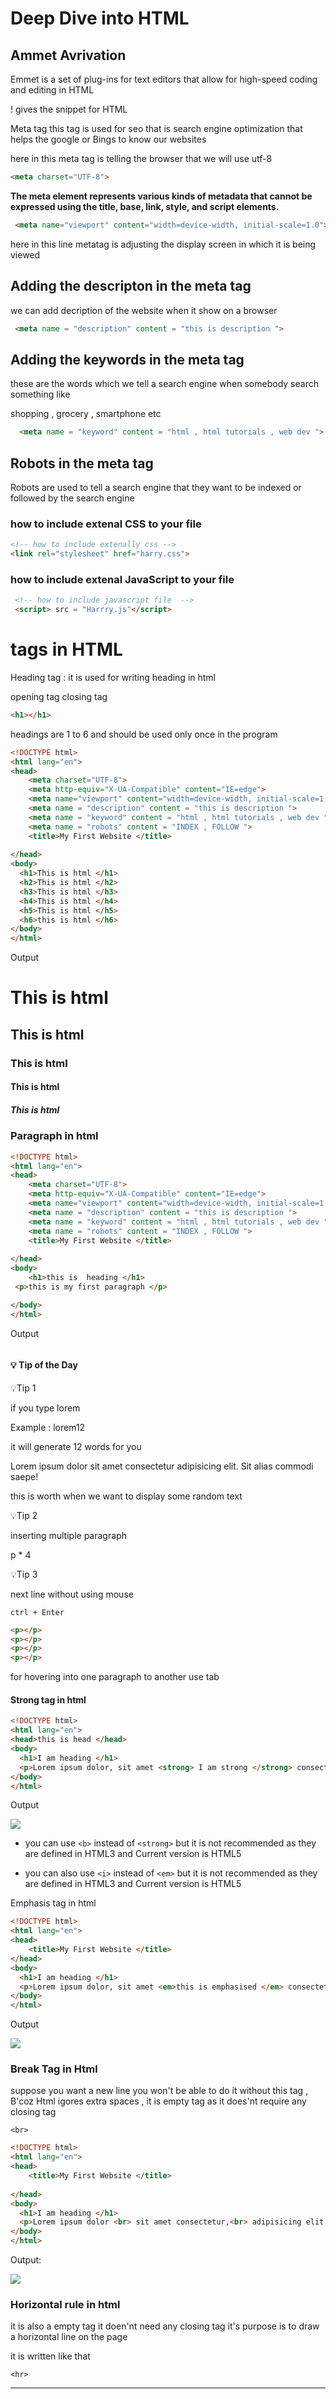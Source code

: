 # Deep Dive into HTML

## Ammet Avrivation

Emmet is a set of plug-ins for text editors that allow for high-speed coding and editing in HTML

!  gives the snippet for HTML 

Meta tag this tag is used for seo that is search engine optimization that helps the google or Bings to know our websites 

here in this meta tag is telling the browser that we will use utf-8 

```html
<meta charset="UTF-8">
```



<meta charset="UTF-8">

<meta charset="UTF-8">

<meta charset="UTF-8">      

<meta charset="UTF-8">

**The meta element represents various kinds of metadata that cannot be expressed using the title, base, link, style, and script elements.**

<meta name="viewport" content="width=device-width, initial-scale=1.0">

```html
 <meta name="viewport" content="width=device-width, initial-scale=1.0">
```

here in this line metatag is adjusting the display screen in which it is being viewed 

## Adding the descripton in the meta tag

we can add decription of the website when it show on a browser 

```html
 <meta name = "description" content = "this is description ">
```

## Adding the keywords in the meta tag

these are the words which we tell a search engine when somebody search something like 

shopping , grocery , smartphone etc 

<meta name = "keyword" content = "html , html tutorials , web dev ">

```html
  <meta name = "keyword" content = "html , html tutorials , web dev "> 
```

## Robots in the meta tag

Robots are used to tell a search engine that they want to be indexed or followed by the search engine 



### how to include extenal CSS to your file

```html
<!-- how to include extenally css -->
<link rel="stylesheet" href="harry.css">
```



### how to include extenal JavaScript to your file

```html
 <!-- how to include javascript file  -->
 <script> src = "Harrry.js"</script>
```

# tags in HTML

Heading tag : it is used for writing heading in html 

opening tag closing tag 

```html
<h1></h1>
```



headings are 1 to 6 and should be used only once in the program 

```html
<!DOCTYPE html>
<html lang="en">
<head>
    <meta charset="UTF-8">
    <meta http-equiv="X-UA-Compatible" content="IE=edge">
    <meta name="viewport" content="width=device-width, initial-scale=1.0">
    <meta name = "description" content = "this is description ">
    <meta name = "keyword" content = "html , html tutorials , web dev "> 
    <meta name = "robots" content = "INDEX , FOLLOW ">
    <title>My First Website </title>
  
</head>
<body>
  <h1>This is html </h1>
  <h2>This is html </h2>
  <h3>This is html </h3>
  <h4>This is html </h4>
  <h5>This is html </h5>
  <h6>this is html </h6>
</body>
</html>
```

Output

# This is html

## This is html

### This is html

#### This is html

##### This is html



### Paragraph in html

```html
<!DOCTYPE html>
<html lang="en">
<head>
    <meta charset="UTF-8">
    <meta http-equiv="X-UA-Compatible" content="IE=edge">
    <meta name="viewport" content="width=device-width, initial-scale=1.0">
    <meta name = "description" content = "this is description ">
    <meta name = "keyword" content = "html , html tutorials , web dev "> 
    <meta name = "robots" content = "INDEX , FOLLOW ">
    <title>My First Website </title>
  
</head>
<body>
    <h1>this is  heading </h1>
 <p>this is my first paragraph </p>

</body>
</html>
```

Output

<img src="file:///C:/Users/HP/AppData/Roaming/marktext/images/2022-01-27-16-33-55-image.png" title="" alt="" data-align="left">

#### 💡 Tip of the Day

💡Tip 1 

if you type lorem<word>

Example : lorem12 

it will generate 12 words for you 

Lorem ipsum dolor sit amet consectetur adipisicing elit. Sit alias commodi saepe!

this is worth when we want to display some random text 

💡Tip 2 

inserting multiple paragraph 

p * 4 

<div>
<p></p>
<p></p>
<p></p>
<p></p>
</div>


💡Tip 3 

next line without using mouse 

`ctrl + Enter`




```html
<p></p>
<p></p>
<p></p>
<p></p>
```

for hovering into one paragraph to another use tab 



#### Strong tag in html

```html
<!DOCTYPE html>
<html lang="en">
<head>this is head </head>
<body>
  <h1>I am heading </h1>
  <p>Lorem ipsum dolor, sit amet <strong> I am strong </strong> consectetur adipisicing elit. Provident, sit.</p>
</body>
</html>
```

Output

![](C:\Users\HP\AppData\Roaming\marktext\images\2022-01-27-16-54-50-image.png)



* you can use `<b>` instead of `<strong>` but it is not recommended as they are defined in HTML3 and Current version is HTML5 

* you can also use `<i>` instead of `<em>` but it is not recommended as they are defined in HTML3 and Current version is HTML5

Emphasis tag in html 

```html
<!DOCTYPE html>
<html lang="en">
<head>
    <title>My First Website </title>
</head>
<body>
  <h1>I am heading </h1>
  <p>Lorem ipsum dolor, sit amet <em>this is emphasised </em> consectetur adipisicing elit. Provident, sit.</p>
</body>
</html>
```

Output

![](C:\Users\HP\AppData\Roaming\marktext\images\2022-01-27-16-58-36-image.png)

### Break Tag in Html

suppose you want a new line you won't be able to do it without this tag , B'coz Html igores extra spaces , it is empty tag as it does'nt require any closing tag 

`<br>`

```html
<!DOCTYPE html>
<html lang="en">
<head>
    <title>My First Website </title>
  
</head>
<body>
  <h1>I am heading </h1>
  <p>Lorem ipsum dolor <br> sit amet consectetur,<br> adipisicing elit. <br> Illum explicabo unde rem.</p>
</body>
</html>
```

Output:

![](C:\Users\HP\AppData\Roaming\marktext\images\2022-01-27-17-07-09-image.png)

### Horizontal rule in html

it is also a empty tag it doen'nt need any closing tag it's purpose is to draw a horizontal line on the page 

it is written like that 

`<hr>`

---




